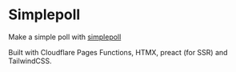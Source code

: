 # Simplepoll

Make a simple poll with [simplepoll](https://simplepoll.pages.dev/)


Built with Cloudflare Pages Functions, HTMX, preact (for SSR) and TailwindCSS.
